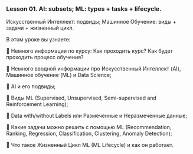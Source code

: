 ### Lesson 01. AI: subsets; ML: types + tasks + lifecycle.
Искусственный Интеллект: подвиды; Машинное Обучение: виды + задачи + жизненный цикл.

В этом уроке вы узнаете:

📌 Немного информации по курсу: Как проходить курс? Как будет проходить процесс обучения?

📌 Немного вводной информации про Искусственный Интеллект (AI), Машинное обучение (ML) и Data Science;

📌 AI и его подвиды;

📌 Виды ML (Supervised, Unsupervised, Semi-supervised and Reinforcement Learning);

📌 Data with/without Labels или Размеченные и Неразмеченные данные;

📌 Какие задачи можно решить с помощью ML (Recommendation, Ranking, Regression, Classification, Clustering, Anomaly Detection);

📌 Что такое Жизненный Цикл ML (ML Lifecycle) и как он работает.
